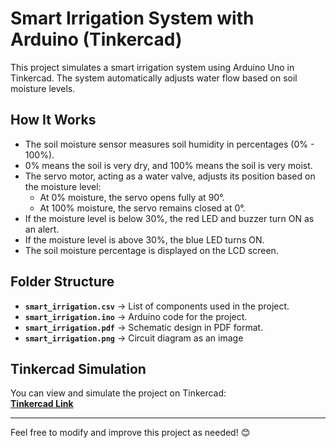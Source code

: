 # Smart Irrigation System with Arduino (Tinkercad)

This project simulates a smart irrigation system using Arduino Uno in Tinkercad. The system automatically adjusts water flow based on soil moisture levels.

## How It Works  
- The soil moisture sensor measures soil humidity in percentages (0% - 100%).  
- 0% means the soil is very dry, and 100% means the soil is very moist.  
- The servo motor, acting as a water valve, adjusts its position based on the moisture level:
  - At 0% moisture, the servo opens fully at 90°.
  - At 100% moisture, the servo remains closed at 0°.
- If the moisture level is below 30%, the red LED and buzzer turn ON as an alert.  
- If the moisture level is above 30%, the blue LED turns ON.  
- The soil moisture percentage is displayed on the LCD screen.  

## Folder Structure
- **`smart_irrigation.csv`** → List of components used in the project.
- **`smart_irrigation.ino`** → Arduino code for the project.  
- **`smart_irrigation.pdf`** → Schematic design in PDF format.  
- **`smart_irrigation.png`** → Circuit diagram as an image

## Tinkercad Simulation  
You can view and simulate the project on Tinkercad:  
[**Tinkercad Link**](https://www.tinkercad.com/things/cKfHRCXsmAW-smart-trash-bin)

---

Feel free to modify and improve this project as needed! 😊